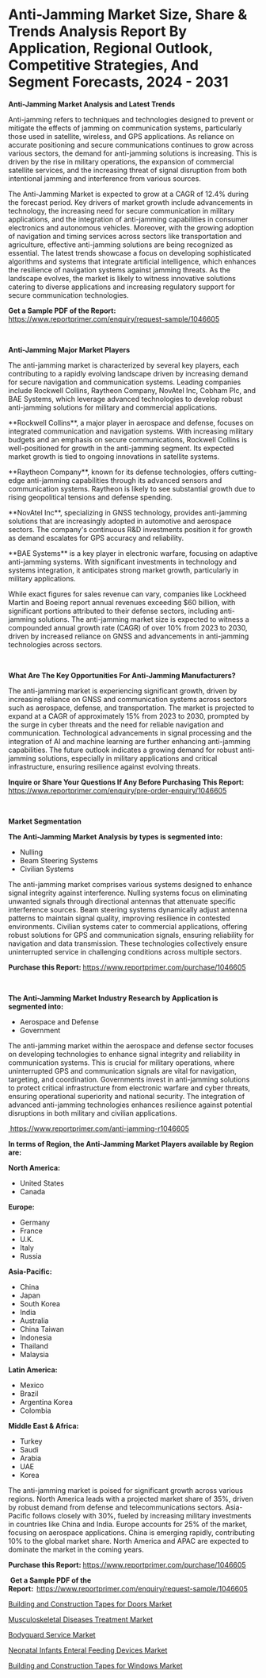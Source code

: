 <p><h1>Anti-Jamming Market Size, Share & Trends Analysis Report By Application, Regional Outlook, Competitive Strategies, And Segment Forecasts, 2024 - 2031</h1></p><p><strong>Anti-Jamming Market Analysis and Latest Trends</strong></p>
<p><p>Anti-jamming refers to techniques and technologies designed to prevent or mitigate the effects of jamming on communication systems, particularly those used in satellite, wireless, and GPS applications. As reliance on accurate positioning and secure communications continues to grow across various sectors, the demand for anti-jamming solutions is increasing. This is driven by the rise in military operations, the expansion of commercial satellite services, and the increasing threat of signal disruption from both intentional jamming and interference from various sources.</p><p>The Anti-Jamming Market is expected to grow at a CAGR of 12.4% during the forecast period. Key drivers of market growth include advancements in technology, the increasing need for secure communication in military applications, and the integration of anti-jamming capabilities in consumer electronics and autonomous vehicles. Moreover, with the growing adoption of navigation and timing services across sectors like transportation and agriculture, effective anti-jamming solutions are being recognized as essential. The latest trends showcase a focus on developing sophisticated algorithms and systems that integrate artificial intelligence, which enhances the resilience of navigation systems against jamming threats. As the landscape evolves, the market is likely to witness innovative solutions catering to diverse applications and increasing regulatory support for secure communication technologies.</p></p>
<p><strong>Get a Sample PDF of the Report:&nbsp;</strong> <a href="https://www.reportprimer.com/enquiry/request-sample/1046605">https://www.reportprimer.com/enquiry/request-sample/1046605</a></p>
<p>&nbsp;</p>
<p><strong>Anti-Jamming Major Market Players</strong></p>
<p><p>The anti-jamming market is characterized by several key players, each contributing to a rapidly evolving landscape driven by increasing demand for secure navigation and communication systems. Leading companies include Rockwell Collins, Raytheon Company, NovAtel Inc, Cobham Plc, and BAE Systems, which leverage advanced technologies to develop robust anti-jamming solutions for military and commercial applications.</p><p>**Rockwell Collins**, a major player in aerospace and defense, focuses on integrated communication and navigation systems. With increasing military budgets and an emphasis on secure communications, Rockwell Collins is well-positioned for growth in the anti-jamming segment. Its expected market growth is tied to ongoing innovations in satellite systems.</p><p>**Raytheon Company**, known for its defense technologies, offers cutting-edge anti-jamming capabilities through its advanced sensors and communication systems. Raytheon is likely to see substantial growth due to rising geopolitical tensions and defense spending.</p><p>**NovAtel Inc**, specializing in GNSS technology, provides anti-jamming solutions that are increasingly adopted in automotive and aerospace sectors. The company's continuous R&D investments position it for growth as demand escalates for GPS accuracy and reliability.</p><p>**BAE Systems** is a key player in electronic warfare, focusing on adaptive anti-jamming systems. With significant investments in technology and systems integration, it anticipates strong market growth, particularly in military applications.</p><p>While exact figures for sales revenue can vary, companies like Lockheed Martin and Boeing report annual revenues exceeding $60 billion, with significant portions attributed to their defense sectors, including anti-jamming solutions. The anti-jamming market size is expected to witness a compounded annual growth rate (CAGR) of over 10% from 2023 to 2030, driven by increased reliance on GNSS and advancements in anti-jamming technologies across sectors.</p></p>
<p>&nbsp;</p>
<p><strong>What Are The Key Opportunities For Anti-Jamming Manufacturers?</strong></p>
<p><p>The anti-jamming market is experiencing significant growth, driven by increasing reliance on GNSS and communication systems across sectors such as aerospace, defense, and transportation. The market is projected to expand at a CAGR of approximately 15% from 2023 to 2030, prompted by the surge in cyber threats and the need for reliable navigation and communication. Technological advancements in signal processing and the integration of AI and machine learning are further enhancing anti-jamming capabilities. The future outlook indicates a growing demand for robust anti-jamming solutions, especially in military applications and critical infrastructure, ensuring resilience against evolving threats.</p></p>
<p><strong>Inquire or Share Your Questions If Any Before Purchasing This Report:</strong> <a href="https://www.reportprimer.com/enquiry/pre-order-enquiry/1046605">https://www.reportprimer.com/enquiry/pre-order-enquiry/1046605</a></p>
<p>&nbsp;</p>
<p><strong>Market Segmentation</strong></p>
<p><strong>The Anti-Jamming Market Analysis by types is segmented into:</strong></p>
<p><ul><li>Nulling</li><li>Beam Steering Systems</li><li>Civilian Systems</li></ul></p>
<p><p>The anti-jamming market comprises various systems designed to enhance signal integrity against interference. Nulling systems focus on eliminating unwanted signals through directional antennas that attenuate specific interference sources. Beam steering systems dynamically adjust antenna patterns to maintain signal quality, improving resilience in contested environments. Civilian systems cater to commercial applications, offering robust solutions for GPS and communication signals, ensuring reliability for navigation and data transmission. These technologies collectively ensure uninterrupted service in challenging conditions across multiple sectors.</p></p>
<p><strong>Purchase this Report:&nbsp;</strong><a href="https://www.reportprimer.com/purchase/1046605">https://www.reportprimer.com/purchase/1046605</a></p>
<p>&nbsp;</p>
<p><strong>The Anti-Jamming Market Industry Research by Application is segmented into:</strong></p>
<p><ul><li>Aerospace and Defense</li><li>Government</li></ul></p>
<p><p>The anti-jamming market within the aerospace and defense sector focuses on developing technologies to enhance signal integrity and reliability in communication systems. This is crucial for military operations, where uninterrupted GPS and communication signals are vital for navigation, targeting, and coordination. Governments invest in anti-jamming solutions to protect critical infrastructure from electronic warfare and cyber threats, ensuring operational superiority and national security. The integration of advanced anti-jamming technologies enhances resilience against potential disruptions in both military and civilian applications.</p></p>
<p><a href="https://www.reportprimer.com/anti-jamming-r1046605">&nbsp;https://www.reportprimer.com/anti-jamming-r1046605</a></p>
<p><strong>In terms of Region, the Anti-Jamming Market Players available by Region are:</strong></p>
<p>
    <p> <strong> North America: </strong>
        <ul>
            <li>United States</li>
            <li>Canada</li>
        </ul>
        </p> 
    <p> <strong> Europe: </strong>
        <ul>
            <li>Germany</li>
            <li>France</li>
            <li>U.K.</li>
            <li>Italy</li>
            <li>Russia</li>
        </ul>
        </p> 
    <p> <strong> Asia-Pacific: </strong>
        <ul>
            <li>China</li>
            <li>Japan</li>
            <li>South Korea</li>
            <li>India</li>
            <li>Australia</li>
            <li>China Taiwan</li>
            <li>Indonesia</li>
            <li>Thailand</li>
            <li>Malaysia</li>
        </ul>
        </p> 
    <p> <strong> Latin America: </strong>
        <ul>
            <li>Mexico</li>
            <li>Brazil</li>
            <li>Argentina Korea</li>
            <li>Colombia</li>
        </ul>
        </p> 
    <p> <strong> Middle East & Africa: </strong>
        <ul>
            <li>Turkey</li>
            <li>Saudi</li>
            <li>Arabia</li>
            <li>UAE</li>
            <li>Korea</li>
        </ul>
    </p>
    </p>
<p><p>The anti-jamming market is poised for significant growth across various regions. North America leads with a projected market share of 35%, driven by robust demand from defense and telecommunications sectors. Asia-Pacific follows closely with 30%, fueled by increasing military investments in countries like China and India. Europe accounts for 25% of the market, focusing on aerospace applications. China is emerging rapidly, contributing 10% to the global market share. North America and APAC are expected to dominate the market in the coming years.</p></p>
<p><strong>Purchase this Report: </strong><a href="https://www.reportprimer.com/purchase/1046605">https://www.reportprimer.com/purchase/1046605</a></p>
<p>&nbsp;<strong>Get a Sample PDF of the Report:&nbsp;&nbsp;</strong><a href="https://www.reportprimer.com/enquiry/request-sample/1046605">https://www.reportprimer.com/enquiry/request-sample/1046605</a></p>
<p><strong></strong></p>
<p><p><a href="https://medium.com/@darrickfreeman65/deep-dive-into-the-building-and-construction-tapes-for-doors-market-itstrends-market-99e78b6bfc3a?postPublishedType=repub">Building and Construction Tapes for Doors Market</a></p><p><a href="https://www.linkedin.com/pulse/global-musculoskeletal-diseases-treatment-industry-research-dzjpf">Musculoskeletal Diseases Treatment Market</a></p><p><a href="https://issuu.com/reportprime-2/docs/bodyguard-service-market-size-2030._7ba92ee4f48db9">Bodyguard Service Market</a></p><p><a href="https://github.com/napierswinnyfg/Market-Research-Report-List-1/blob/main/neonatal-infants-enteral-feeding-devices-market.md">Neonatal Infants Enteral Feeding Devices Market</a></p><p><a href="https://medium.com/@darrickfreeman65/building-and-construction-tapes-for-windows-market-trends-and-strategic-market-insights-2024-2031-874824b1e86c">Building and Construction Tapes for Windows Market</a></p></p>